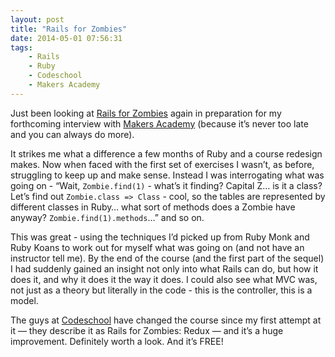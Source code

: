 ```yaml
---
layout: post
title: "Rails for Zombies"
date: 2014-05-01 07:56:31
tags:
    - Rails
    - Ruby
    - Codeschool
    - Makers Academy
---
```


Just been looking at [Rails for Zombies][RFZ] again in preparation for my
forthcoming interview with [Makers Academy][MA] (because it’s never too late and
you can always do more).

It strikes me what a difference a few months of Ruby and a course redesign
makes. Now when faced with the first set of exercises I wasn’t, as before,
struggling to keep up and make sense. Instead I was interrogating what was going
on - “Wait, `Zombie.find(1)` - what’s it finding? Capital Z… is it a class?
Let’s find out `Zombie.class => Class`  - cool, so the tables are represented by
different classes in Ruby… what sort of methods does a Zombie have anyway?
`Zombie.find(1).methods`…” and so on.

This was great - using the techniques I’d picked up from Ruby Monk and Ruby
Koans to work out for myself what was going on (and not have an instructor tell
me). By the end of the course (and the first part of the sequel) I had suddenly
gained an insight not only into what Rails can do, but how it does it, and why
it does it the way it does. I could also see what MVC was, not just as a theory
but literally in the code - this is the controller, this is a model.

The guys at [Codeschool][CS] have changed the course since my first attempt at
it — they describe it as Rails for Zombies: Redux — and it’s a huge improvement.
Definitely worth a look. And it’s FREE!

[CS]: https://www.codeschool.com/
[RFZ]: http://railsforzombies.org/
[MA]: http://railsforzombies.org/
